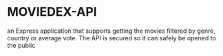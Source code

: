 # MOVIEDEX-API
an Express application that supports getting the movies filtered by genre, country or average vote. The API is secured so it can safely be opened to the public
